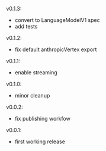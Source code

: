 v0.1.3:
- convert to LanguageModelV1 spec
- add tests

v0.1.2:
- fix default anthropicVertex export

v0.1.1:
- enable streaming

v0.1.0:
- minor cleanup

v0.0.2:
- fix publishing workfow

v0.0.1:
- first working release

